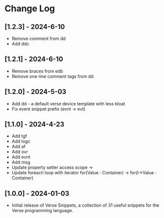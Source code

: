 # Change Log

## [1.2.3] - 2024-6-10
- Remove comment from dd
- Add ddc

## [1.2.1] - 2024-6-10
- Remove braces from edb
- Remove one-line comment tags from dd

## [1.2.0] - 2024-5-03

- Add dd - a default verse device template with less bloat
- Fix event snippet prefix (evnt -> evt)

## [1.1.0] - 2024-4-23

- Add tgf
- Add logc
- Add af
- Add ovr
- Add evnt
- Add msg
- Update property setter access scope <private> -> <public>
- Update foreach loop with iterator for(Value : Container) -> for(I->Value : Container)

## [1.0.0] - 2024-01-03

- Initial release of Verse Snippets, a collection of 31 useful snippets for the Verse programming language.